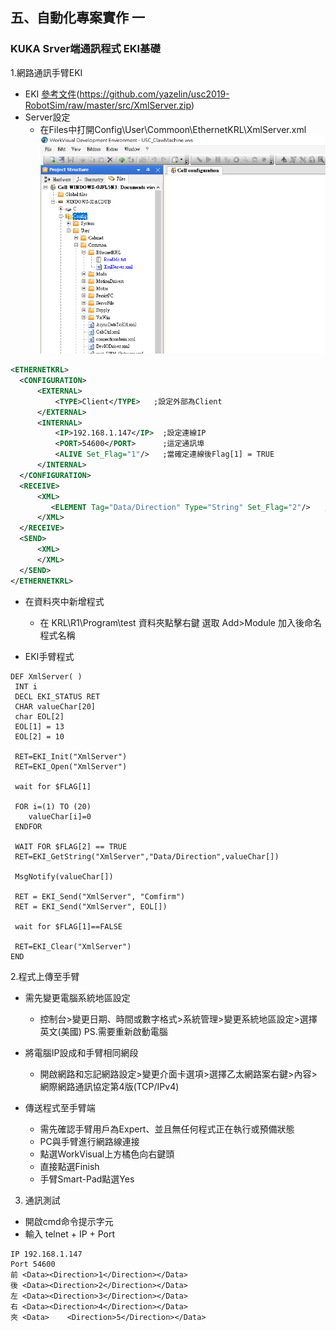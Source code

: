 ## 五、自動化專案實作 一
### KUKA Srver端通訊程式 EKI基礎

1.網路通訊手臂EKI
  - EKI [參考文件](http://www.wtech.com.tw/public/download/manual/kuka/krc4/KST-Ethernet-KRL-21-En.pdf)(https://github.com/yazelin/usc2019-RobotSim/raw/master/src/XmlServer.zip)
  - Server設定
	  - 在Files中打開Config\User\Commoon\EthernetKRL\XmlServer.xml
	  ![Image](./img/Demonstration2.PNG)

  ```xml
  <ETHERNETKRL>
	<CONFIGURATION>
		<EXTERNAL>
			<TYPE>Client</TYPE>   ;設定外部為Client
		</EXTERNAL>
		<INTERNAL>
			<IP>192.168.1.147</IP>	;設定連線IP
			<PORT>54600</PORT>		;這定通訊埠
			<ALIVE Set_Flag="1"/>	;當確定連線後Flag[1] = TRUE
		</INTERNAL>
	</CONFIGURATION>
	<RECEIVE>
		<XML>
		   <ELEMENT Tag="Data/Direction" Type="String" Set_Flag="2"/>	;設定接收到的資料 Tag="路徑" Type="資料型別" 接收資料後Flag[2]=TRUE
		</XML>
	</RECEIVE>
	<SEND>
		<XML>
		</XML>
	</SEND>
</ETHERNETKRL>
  ```

  - 在資料夾中新增程式
	  - 在 KRL\R1\Program\test 資料夾點擊右鍵 選取 Add>Module 加入後命名程式名稱


  - EKI手臂程式
  
  ```
DEF XmlServer( )
   INT i
   DECL EKI_STATUS RET
   CHAR valueChar[20]
   char EOL[2]
   EOL[1] = 13
   EOL[2] = 10
   
   RET=EKI_Init("XmlServer")
   RET=EKI_Open("XmlServer")
   
   wait for $FLAG[1]
   
   FOR i=(1) TO (20)
      valueChar[i]=0
   ENDFOR
   
   WAIT FOR $FLAG[2] == TRUE
   RET=EKI_GetString("XmlServer","Data/Direction",valueChar[])
   
   MsgNotify(valueChar[])
   
   RET = EKI_Send("XmlServer", "Comfirm")
   RET = EKI_Send("XmlServer", EOL[])
   
   wait for $FLAG[1]==FALSE
   
   RET=EKI_Clear("XmlServer")
END
  ```

2.程式上傳至手臂
- 需先變更電腦系統地區設定
	- 控制台>變更日期、時間或數字格式>系統管理>變更系統地區設定>選擇英文(美國)		         	PS.需要重新啟動電腦

- 將電腦IP設成和手臂相同網段
	- 開啟網路和忘記網路設定>變更介面卡選項>選擇乙太網路案右鍵>內容>網際網路通訊協定第4版(TCP/IPv4)
	
- 傳送程式至手臂端
	- 需先確認手臂用戶為Expert、並且無任何程式正在執行或預備狀態
	- PC與手臂進行網路線連接
	- 點選WorkVisual上方橘色向右鍵頭
	- 直接點選Finish
	- 手臂Smart-Pad點選Yes
	
3. 通訊測試
- 開啟cmd命令提示字元
- 輸入 telnet + IP + Port
 ```
IP 192.168.1.147
Port 54600
前 <Data><Direction>1</Direction></Data>
後 <Data><Direction>2</Direction></Data>
左 <Data><Direction>3</Direction></Data>
右 <Data><Direction>4</Direction></Data>
夾 <Data>	<Direction>5</Direction></Data>
```

<!--stackedit_data:
eyJoaXN0b3J5IjpbLTU0MDg5NDk0MiwtMTM4NDI4NjY3NCwxNz
g3ODM4MjU1LDE3MzY3Mzg1OTEsLTE5MjQ4MzgyODgsMTg4MTI3
MTQyNSw4NjA4NDE5MjMsLTkyODU4NDU4MiwxNjUzMjA2MTE5LC
0yMDI2NzM4Mjk0LDE3NDY2NDAxNjMsMTc0OTY2NzEwNywxODEx
MTY1NTkyXX0=
-->